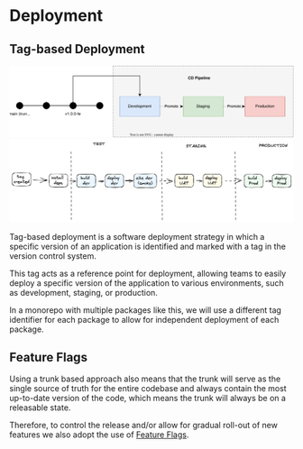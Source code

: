 # Deployment

## Tag-based Deployment

<div align="center">
  <img src="./assets/images/feature/tag-based-deployment.svg" alt="tag based deployment">
</div>

<div align="center">
  <img src="./assets/images/diagrams/ideal_deployment_flow.png" alt="ideal deployment flow">
</div>

Tag-based deployment is a software deployment strategy in which a specific version of an application is identified and marked with a tag in the version control system.

This tag acts as a reference point for deployment, allowing teams to easily deploy a specific version of the application to various environments, such as development, staging, or production.

In a monorepo with multiple packages like this, we will use a different tag identifier for each package to allow for independent deployment of each package.

## Feature Flags

Using a trunk based approach also means that the trunk will serve as the single source of truth for the entire codebase and always contain the most up-to-date version of the code, which means the trunk will always be on a releasable state.

Therefore, to control the release and/or allow for gradual roll-out of new features we also adopt the use of [Feature Flags](https://www.atlassian.com/continuous-delivery/principles/feature-flags).
